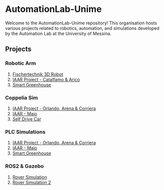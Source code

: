 # AutomationLab-Unime

Welcome to the AutomationLab-Unime repository! 
This organisation hosts various projects related to robotics, automation, and simulations developed by the Automation Lab at the University of Messina.

## Projects

### Robotic Arm
1. [Fischertechnik 3D Robot](https://github.com/AutomationLab-Unime/fischertechnik-3D-robot)
2. [IAAR Project - Catalfamo & Arico](https://github.com/AutomationLab-Unime/IAAR-Project-Catalfamo_Arico)
3. [Smart Greenhouse](https://github.com/AutomationLab-Unime/smart-greenhouse)

### Coppelia Sim
1. [IAAR Project - Orlando, Arena & Corriera](https://github.com/AutomationLab-Unime/IAAR-Project-Orlando_Arena_Corriera)
2. [IAAR - Maio](https://github.com/AutomationLab-Unime/IAAR-Maio)
3. [Self Drive Car](https://github.com/AutomationLab-Unime/Self-drive-car)

### PLC Simulations
1. [IAAR Project - Orlando, Arena & Corriera](https://github.com/AutomationLab-Unime/IAAR-Project-Orlando_Arena_Corriera)
2. [IAAR - Maio](https://github.com/AutomationLab-Unime/IAAR-Maio)
3. [Smart Greenhouse](https://github.com/AutomationLab-Unime/smart-greenhouse)

### ROS2 & Gazebo
1. [Rover Simulation](https://github.com/AutomationLab-Unime/Rover_Simulation)
2. [Rover Simulation 2](https://github.com/AutomationLab-Unime/Rover_Simulation_2)
